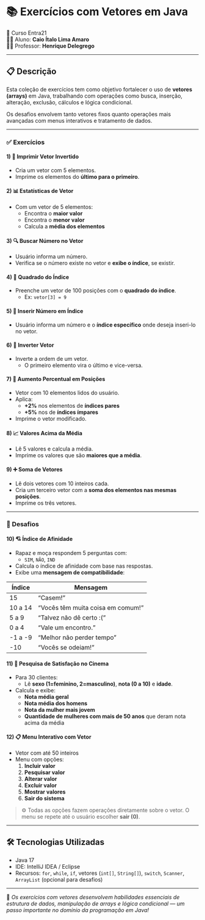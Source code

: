 # 📚 Exercícios com Vetores em Java  
📅 Curso Entra21  
👨‍🎓 Aluno: **Caio Ítalo Lima Amaro**  
👨‍🏫 Professor: **Henrique Delegrego**

---

## 📋 Descrição

Esta coleção de exercícios tem como objetivo fortalecer o uso de **vetores (arrays)** em Java, trabalhando com operações como busca, inserção, alteração, exclusão, cálculos e lógica condicional.

Os desafios envolvem tanto vetores fixos quanto operações mais avançadas com menus interativos e tratamento de dados.

---

### ✅ Exercícios

#### 1) 🔁 Imprimir Vetor Invertido
- Cria um vetor com 5 elementos.
- Imprime os elementos do **último para o primeiro**.

#### 2) 📊 Estatísticas de Vetor
- Com um vetor de 5 elementos:
  - Encontra o **maior valor**
  - Encontra o **menor valor**
  - Calcula a **média dos elementos**

#### 3) 🔍 Buscar Número no Vetor
- Usuário informa um número.
- Verifica se o número existe no vetor e **exibe o índice**, se existir.

#### 4) 🧮 Quadrado do Índice
- Preenche um vetor de 100 posições com o **quadrado do índice**.
  - Ex: `vetor[3] = 9`

#### 5) 📌 Inserir Número em Índice
- Usuário informa um número e o **índice específico** onde deseja inseri-lo no vetor.

#### 6) 🔄 Inverter Vetor
- Inverte a ordem de um vetor.
  - O primeiro elemento vira o último e vice-versa.

#### 7) 🧪 Aumento Percentual em Posições
- Vetor com 10 elementos lidos do usuário.
- Aplica:
  - **+2%** nos elementos de **índices pares**
  - **+5%** nos de **índices ímpares**
- Imprime o vetor modificado.

#### 8) 📈 Valores Acima da Média
- Lê 5 valores e calcula a média.
- Imprime os valores que são **maiores que a média**.

#### 9) ➕ Soma de Vetores
- Lê dois vetores com 10 inteiros cada.
- Cria um terceiro vetor com a **soma dos elementos nas mesmas posições**.
- Imprime os três vetores.

---

### 🚀 Desafios

#### 10) 💘 Índice de Afinidade
- Rapaz e moça respondem 5 perguntas com:
  - `SIM`, `NÃO`, `IND`
- Calcula o índice de afinidade com base nas respostas.
- Exibe uma **mensagem de compatibilidade**:

| Índice     | Mensagem                          |
|------------|-----------------------------------|
| 15         | “Casem!”                          |
| 10 a 14    | “Vocês têm muita coisa em comum!” |
| 5 a 9      | “Talvez não dê certo :(”          |
| 0 a 4      | “Vale um encontro.”               |
| -1 a -9    | “Melhor não perder tempo”         |
| -10        | “Vocês se odeiam!”                |

#### 11) 🎥 Pesquisa de Satisfação no Cinema
- Para 30 clientes:
  - Lê **sexo (1=feminino, 2=masculino)**, **nota (0 a 10)** e **idade**.
- Calcula e exibe:
  - **Nota média geral**
  - **Nota média dos homens**
  - **Nota da mulher mais jovem**
  - **Quantidade de mulheres com mais de 50 anos** que deram nota acima da média

#### 12) 📋 Menu Interativo com Vetor
- Vetor com até 50 inteiros
- Menu com opções:
  1. **Incluir valor**
  2. **Pesquisar valor**
  3. **Alterar valor**
  4. **Excluir valor**
  5. **Mostrar valores**
  0. **Sair do sistema**

> ⚙️ Todas as opções fazem operações diretamente sobre o vetor. O menu se repete até o usuário escolher **sair (0)**.

---

## 🛠️ Tecnologias Utilizadas

- Java 17  
- IDE: IntelliJ IDEA / Eclipse  
- Recursos: `for`, `while`, `if`, vetores (`int[]`, `String[]`), `switch`, `Scanner`, `ArrayList` (opcional para desafios)

---

📌 *Os exercícios com vetores desenvolvem habilidades essenciais de estrutura de dados, manipulação de arrays e lógica condicional — um passo importante no domínio da programação em Java!*
